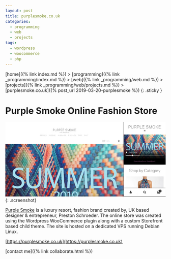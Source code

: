 ```yaml
---
layout: post
title: purplesmoke.co.uk
categories: 
  - programming 
  - web
  - projects
tags: 
  - wordpress
  - woocommerce
  - php
---
```


[home]({% link index.md %}) > [programming]({% link _programming/index.md %}) > [web]({% link _programming/web.md %}) > [projects]({% link _programming/web/projects.md %}) > [purplesmoke.co.uk]({% post_url 2019-03-20-purplesmoke %})
{: .sticky }

# Purple Smoke Online Fashion Store

![desktop & mobile screenshots of the Purple Smoke online fashion store](/assets/purplesmoke.jpg){: .screenshot}

[Purple Smoke](https://purplesmoke.co.uk) is a luxury resort, fashion brand created by, UK based designer & entrepreneur, Preston Schroeder. The online store was created using the Wordpress WooCommerce plugin along with a custom Storefront based child theme. The site is hosted on a dedicated VPS running Debian Linux.

[https://purplesmoke.co.uk](https://purplesmoke.co.uk)

[contact me]({% link collaborate.html %})
